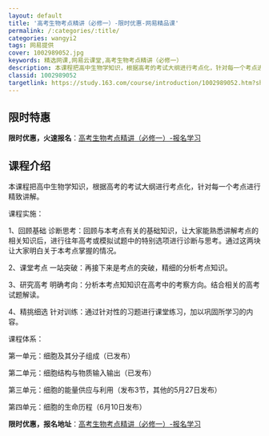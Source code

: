 ```yaml
---
layout: default
title: '高考生物考点精讲（必修一）-限时优惠-网易精品课'
permalink: /:categories/:title/
categories: wangyi2
tags: 网易提供
cover: 1002989052.jpg
keywords: 精选网课,网易云课堂,高考生物考点精讲（必修一）
description: 本课程把高中生物学知识，根据高考的考试大纲进行考点化，针对每一个考点进行精致讲解。课程实施：1、回顾基础诊断思考：回顾与
classid: 1002989052
targetlink: https://study.163.com/course/introduction/1002989052.htm?share=1&shareId=1025206652&utm_campaign=share&utm_medium=iphoneShare&utm_source=&utm_u=1025206652
---
```


## 限时特惠

**限时优惠，火速报名**：[高考生物考点精讲（必修一）-报名学习](https://study.163.com/course/introduction/1002989052.htm?share=1&shareId=1025206652&utm_campaign=share&utm_medium=iphoneShare&utm_source=&utm_u=1025206652)

## 课程介绍

本课程把高中生物学知识，根据高考的考试大纲进行考点化，针对每一个考点进行精致讲解。

课程实施：

1、回顾基础  诊断思考：回顾与本考点有关的基础知识，让大家能熟悉讲解考点的相关知识后，进行往年高考或模拟试题中的特别选项进行诊断与思考。通过这两块让大家明白关于本考点掌握的情况。

2、课堂考点 一站突破：再接下来是考点的突破，精细的分析考点知识。

3、研究高考 明确考向：分析本考点知知识在高考中的考察方向。结合相关的高考试题解读。

4、精挑细选 针对训练：通过针对性的习题进行课堂练习，加以巩固所学习的内容。

课程体系：

第一单元：细胞及其分子组成（已发布）

第二单元：细胞结构与物质输入输出（已发布）

第三单元：细胞的能量供应与利用（发布3节，其他的5月27日发布）

第四单元：细胞的生命历程（6月10日发布）

**限时优惠，报名地址**：[高考生物考点精讲（必修一）-报名学习](https://study.163.com/course/introduction/1002989052.htm?share=1&shareId=1025206652&utm_campaign=share&utm_medium=iphoneShare&utm_source=&utm_u=1025206652)

